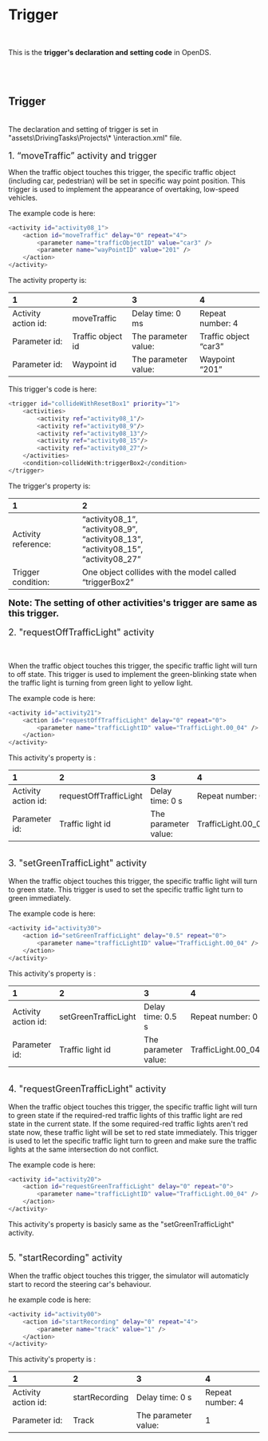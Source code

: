# Trigger
<br>

This is the <b>trigger's declaration and setting code</b> in OpenDS.

<br>
<br>


Trigger
-----------
<br>
The declaration and setting of trigger is set in "assets\DrivingTasks\Projects\*
\interaction.xml" file.

<br>
<br>
<font size=4.5> 1. “moveTraffic” activity and trigger</font>


When the traffic object touches this trigger, the specific traffic object (including car, pedestrian) will be set in specific way point position. This trigger is used to implement the appearance of overtaking, low-speed vehicles.


The example code is here:

```bash
<activity id="activity08_1">
    <action id="moveTraffic" delay="0" repeat="4">
        <parameter name="trafficObjectID" value="car3" />
        <parameter name="wayPointID" value="201" />
    </action>
</activity>
```

The activity property is:

1 | 2 | 3 | 4
:- | :- | :- | :-
Activity action id:| moveTraffic	|Delay time: 0 ms|	Repeat number: 4
Parameter id:	|Traffic object id	|The parameter value:|	Traffic object “car3”
Parameter id:|Waypoint id	|The parameter value:	|Waypoint “201”

This trigger's code is here:
```bash
<trigger id="collideWithResetBox1" priority="1">			
    <activities>
        <activity ref="activity08_1"/>
        <activity ref="activity08_9"/>
        <activity ref="activity08_13"/>				
        <activity ref="activity08_15"/>
        <activity ref="activity08_27"/>
    </activities>						
    <condition>collideWith:triggerBox2</condition>
</trigger>

```

The trigger's property is:

1 | 2
:- | :-
Activity reference:|	“activity08_1”,<br> “activity08_9”,<br> “activity08_13”,<br> “activity08_15”,<br> “activity08_27”
Trigger condition:|	One object collides with the model called “triggerBox2”

**<font size=4>
Note: The setting of other activities's trigger are same as this trigger.</font>**
<br>
<br>
<font size=4.5> 2. "requestOffTrafficLight" activity</font>

<br>
<br>
When the traffic object touches this trigger, the specific traffic light will turn to off state. This trigger is used to implement the green-blinking state when the traffic light is turning from green light to yellow light.

The example code is here:


```bash
<activity id="activity21">
    <action id="requestOffTrafficLight" delay="0" repeat="0">
        <parameter name="trafficLightID" value="TrafficLight.00_04" />
    </action>
</activity>

```
This activity's property is :

1 | 2 | 3 | 4
:- | :- | :- | :-
Activity action id:| requestOffTrafficLight	|Delay time: 0 s|	Repeat number: 0
Parameter id:	|Traffic light id	|The parameter value:|	TrafficLight.00_04


<br>
<font size=4.5> 3. "setGreenTrafficLight" activity</font>

<br>
<br>
When the traffic object touches this trigger, the specific traffic light will turn to green state. This trigger is used to set the specific traffic light turn to green immediately.

The example code is here:


```bash
<activity id="activity30">
    <action id="setGreenTrafficLight" delay="0.5" repeat="0">
        <parameter name="trafficLightID" value="TrafficLight.00_04" />
    </action>
</activity>

```
This activity's property is :

1 | 2 | 3 | 4
:- | :- | :- | :-
Activity action id:| setGreenTrafficLight	|Delay time: 0.5 s|	Repeat number: 0
Parameter id:	|Traffic light id	|The parameter value:|	TrafficLight.00_04


<br>
<font size=4.5> 4. "requestGreenTrafficLight" activity</font>

<br>
<br>
When the traffic object touches this trigger, the specific traffic light will turn to green state if the required-red traffic lights of this traffic light are red state in the current state. If the some required-red traffic lights aren't red state now, these traffic light will be set to red state immediately. This trigger is used to let the specific traffic light turn to green and make sure the traffic lights at the same intersection do not conflict.

The example code is here:


```bash
<activity id="activity20">
    <action id="requestGreenTrafficLight" delay="0" repeat="0">
        <parameter name="trafficLightID" value="TrafficLight.00_04" />
    </action>
</activity>

```

This activity's property is basicly same as the "setGreenTrafficLight" activity.

<br>
<font size=4.5> 5. "startRecording" activity</font>

<br>
<br>
When the traffic object touches this trigger, the simulator will automaticly start to record the steering car's behaviour.

he example code is here:


```bash
<activity id="activity00">
    <action id="startRecording" delay="0" repeat="4">
        <parameter name="track" value="1" />
    </action>
</activity>

```
This activity's property is :

1 | 2 | 3 | 4
:- | :- | :- | :-
Activity action id:| startRecording	|Delay time: 0 s|	Repeat number: 4
Parameter id:	|Track	|The parameter value:|	1
